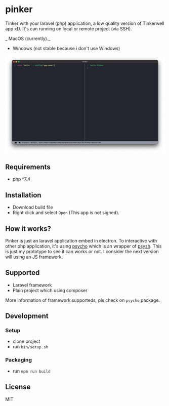 # pinker

Tinker with your laravel (php) application, a low quality version of Tinkerwell app xD. It's can running on local or remote project (via SSH).

_ MacOS (currently)._
- Windows (not stable because i don't use Windows)

![](assets/screenshot.png)

## Requirements

- php ^7.4

## Installation

- Download build file
- Right click and select `Open` (This app is not signed).

## How it works?

Pinker is just an laravel application embed in electron. To interactive with other php application, it's using [psycho](https://github.com/bangnokia/psycho) which is an wrapper of [psysh](https://github.com/bobthecow/psysh).
This is just my prototype to see it can works or not. I consider the next version will using an JS framework.

## Supported

- Laravel framework
- Plain project which using composer

More information of framework supporteds, pls check on `psycho` package.

## Development

### Setup

- clone project
- run `bin/setup.sh`

### Packaging

- run `npm run build`

## License

MIT
